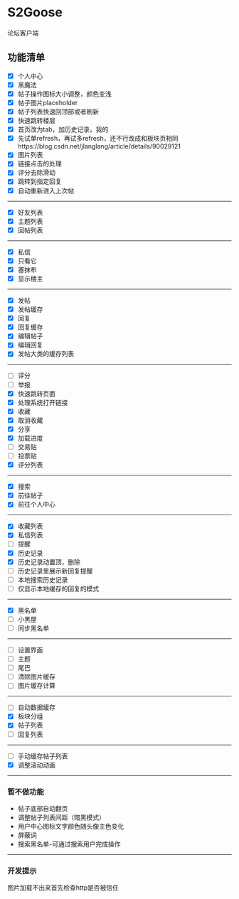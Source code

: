 # S2Goose
论坛客户端

## 功能清单
- [x] 个人中心
- [x] 黑魔法
- [x] 帖子操作图标大小调整，颜色变浅
- [x] 帖子图片placeholder
- [x] 帖子列表快速回顶部或者刷新
- [x] 快速跳转楼层
- [x] 首页改为tab，加历史记录，我的
- [x] 先试单refresh，再试多refresh，还不行改成和板块页相同https://blog.csdn.net/jlanglang/article/details/90029121
- [x] 图片列表
- [x] 链接点击的处理
- [x] 评分去除滑动
- [x] 跳转到指定回复
- [x] 自动重新进入上次帖
---
- [x] 好友列表
- [x] 主题列表
- [x] 回帖列表
---
- [x] 私信
- [x] 只看它
- [x] 塞抹布
- [x] 显示楼主
---
- [x] 发帖
- [x] 发帖缓存
- [x] 回复
- [x] 回复缓存
- [x] 编辑帖子
- [x] 编辑回复
- [x] 发帖大类的缓存列表
---
- [ ] 评分
- [ ] 举报
- [x] 快速跳转页面
- [x] 处理系统打开链接
- [x] 收藏
- [x] 取消收藏
- [x] 分享
- [x] 加载进度
- [ ] 交易贴
- [ ] 投票贴
- [x] 评分列表
---
- [x] 搜索
- [x] 前往帖子
- [x] 前往个人中心
---
- [x] 收藏列表
- [x] 私信列表
- [ ] 提醒
- [x] 历史记录
- [x] 历史记录动置顶，删除
- [ ] 历史记录里展示新回复提醒
- [ ] 本地搜索历史记录
- [ ] 仅显示本地缓存的回复的模式
---
- [x] 黑名单
- [ ] 小黑屋
- [ ] 同步黑名单
---
- [ ] 设置界面
- [ ] 主题
- [ ] 尾巴
- [ ] 清除图片缓存
- [ ] 图片缓存计算
---
- [ ] 自动数据缓存
- [x] 板块分组
- [x] 帖子列表
- [ ] 回复列表
---
- [ ] 手动缓存帖子列表
- [x] 调整滚动动画
---
### 暂不做功能
* 帖子底部自动翻页
* 调整帖子列表间距（暗黑模式）
* 用户中心图标文字颜色随头像主色变化 
* 屏蔽词
* 搜索黑名单-可通过搜索用户完成操作
---
### 开发提示
图片加载不出来首先检查http是否被信任
